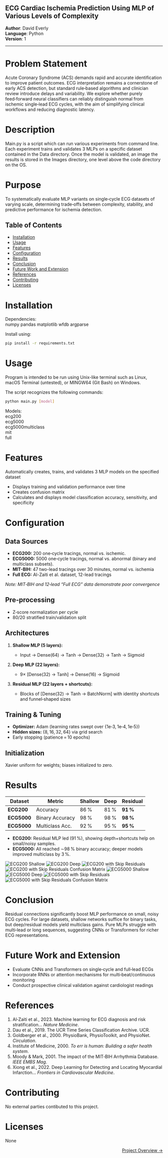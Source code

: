 ## ECG Cardiac Ischemia Prediction Using MLP of Various Levels of Complexity

**Author**: David Everly  
**Language**: Python  
**Version**: 1 

---

# Problem Statement  
Acute Coronary Syndrome (ACS) demands rapid and accurate identification to improve patient outcomes. ECG interpretation remains a cornerstone of early ACS detection, but standard rule‑based algorithms and clinician review introduce delays and variability. We explore whether purely feed‑forward neural classifiers can reliably distinguish normal from ischemic single‑lead ECG cycles, with the aim of simplifying clinical workflows and reducing diagnostic latency.
  
# Description  
Main.py is a script which can run various experiments from command line. Each experiment trains and validates 3 MLPs on a specific dataset contained in the Data directory. Once the model is validated, an image the results is stored in the Images directory, one level above the code directory on the OS.  

# Purpose
To systematically evaluate MLP variants on single‑cycle ECG datasets of varying scale, determining trade‑offs between complexity, stability, and predictive performance for ischemia detection.

## Table of Contents
- [Installation](#installation)
- [Usage](#usage)
- [Features](#features)
- [Configuration](#configuration)
- [Results](#results)
- [Conclusion](#conslusion)
- [Future Work and Extension](#future-work-and-extension)
- [References](#references)
- [Contributing](#contributing)
- [Licenses](#licenses)

# Installation
Dependencies:   
numpy
pandas
matplotlib
wfdb
argparse

Install using:  
```bash
pip install -r requirements.txt  
```  

# Usage
Program is intended to be run using Unix-like terminal such as Linux, macOS Terminal (untested), or MINGW64 (Git Bash) on Windows.  

The script recognizes the following commands:  

```bash
python main.py [model]  
```

Models:  
ecg200  
ecg5000  
ecg5000multiclass  
mit  
full  

# Features  
Automatically creates, trains, and validates 3 MLP models on the specified dataset
- Displays training and validation performance over time
- Creates confusion matrix
- Calculates and displays model classification accuracy, sensitivity, and specificity

# Configuration  

## Data Sources
- **ECG200:** 200 one‑cycle tracings, normal vs. ischemic.  
- **ECG5000:** 5000 one‑cycle tracings, normal vs. abnormal (binary and multiclass subsets).
- **MIT-BIH:** 47 two-lead tracings over 30 minutes, normal vs. ischemia
- **Full ECG:** Al-Zaiti et al. dataset, 12-lead tracings 

*Note: MIT‑BIH and 12‑lead “Full ECG” data demonstrate poor convergence*

## Pre‑processing
- Z‑score normalization per cycle  
- 80/20 stratified train/validation split  

## Architectures
1. **Shallow MLP (5 layers):**
   - Input → Dense(64) → Tanh → Dense(32) → Tanh → Sigmoid

2. **Deep MLP (22 layers):**
   - 9× [Dense(32) → Tanh] → Dense(16) → Sigmoid

3. **Residual MLP (22 layers + shortcuts):**
   - Blocks of [Dense(32) → Tanh → BatchNorm] with identity shortcuts and funnel‑shaped sizes

## Training & Tuning
- **Optimizer:** Adam (learning rates swept over {1e‑3, 1e‑4, 1e‑5})  
- **Hidden sizes:** {8, 16, 32, 64} via grid search  
- Early stopping (patience = 10 epochs)

## Initialization
Xavier uniform for weights; biases initialized to zero.

# Results  

| Dataset     | Metric          | Shallow | Deep | Residual |
|-------------|-----------------|---------|------|----------|
| **ECG200**  | Accuracy        | 86 %    | 81 % | **91 %** |
| **ECG5000** | Binary Accuracy | 98 %    | 98 % | **98 %** |
| **ECG5000** | Multiclass Acc. | 92 %    | 95 % | **95 %** |

- **ECG200:** Residual MLP led (91 %), showing depth+shortcuts help on small/noisy samples.  
- **ECG5000:** All reached ∼98 % binary accuracy; deeper models improved multiclass by 3 %.

![ECG200 Shallow](/FinalModels/mlp200/best%20model/mlp200_shallow_with_eta_0_0001_and_hidden_32.png)
![ECG200 Deep](/FinalModels/mlp200/best%20model/mlp200_with_eta_0_0001_and_hidden_32.png)
![ECG200 with Skip Residuals](/FinalModels/mlp200/best%20model/mlp200_skip_with_eta_0_0001_and_hidden_32.png)
![ECG200 with Skip Residuals Confusion Matrix](/FinalModels/mlp200/best%20model/confusion_matrix_mlp200_skip_with_eta_0_0001_and_hidden_32_confusion.png)
![ECG5000 Shallow](/FinalModels/mlp5000/Best/mlp5000_shallow_with_eta_0_0001_and_hidden_32.png)
![ECG5000 Deep](/FinalModels/mlp5000/mlp5000_with_eta_0_0001_and_hidden_32.png)
![ECG5000 with Skip Residuals](/FinalModels/mlp5000/Best/mlp5000_skip_with_eta_0_0001_and_hidden_32.png)
![ECG5000 with Skip Residuals Confusion Matrix](/FinalModels/mlp5000/Best/confusion_matrix_mlp5000_skip_with_eta_0_0001_and_hidden_32_confusion.png)

# Conclusion
Residual connections significantly boost MLP performance on small, noisy ECG cycles. For large datasets, shallow networks suffice for binary tasks, but deep/residual models yield multiclass gains. Pure MLPs struggle with multi‑lead or long sequences, suggesting CNNs or Transformers for richer ECG representations.

# Future Work and Extension  
- Evaluate CNNs and Transformers on single‑cycle and full‑lead ECGs  
- Incorporate RNNs or attention mechanisms for multi‑beat/continuous monitoring  
- Conduct prospective clinical validation against cardiologist readings  

# References  
1. Al‑Zaiti et al., 2023. Machine learning for ECG diagnosis and risk stratification… _Nature Medicine_.  
2. Dau et al., 2019. The UCR Time Series Classification Archive. UCR.  
3. Goldberger et al., 2000. PhysioBank, PhysioToolkit, and PhysioNet. _Circulation_.  
4. Institute of Medicine, 2000. _To err is human: Building a safer health system_.  
5. Moody & Mark, 2001. The impact of the MIT‑BIH Arrhythmia Database. _IEEE EMBS Mag_.  
6. Xiong et al., 2022. Deep Learning for Detecting and Locating Myocardial Infarction… _Frontiers in Cardiovascular Medicine_.  

# Contributing  
No external parties contibuted to this project.  

# Licenses  
None

<a href="https://www.dmeverly.com/completedprojects/cardiac-ischemia/" style="display: block; text-align:right;" target = "_blank">  Project Overview -> </a>  